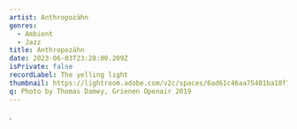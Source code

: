 ```yaml
---
artist: Anthropozähn
genres:
  - Ambient
  - Jazz
title: Anthropozähn
date: 2023-06-03T23:28:00.209Z
isPrivate: false
recordLabel: The yelling light
thumbnail: https://lightroom.adobe.com/v2c/spaces/6ad61c46aa75401ba10f7107008bdc72/assets/13cce984682e9a2cfaa0f256c72f932f/revisions/c036f1a56be94a07b1d2805ac23780d9/renditions/ecd6266f04e4d53f01f373ff4f0b5a01
q: Photo by Thomas Damey, Grienen Openair 2019
---
```

.